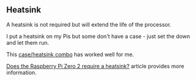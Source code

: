 ## Heatsink

A heatsink is not required but will extend the life of the processor.

I put a heatsink on my Pis but some don't have a case - just set the down and let them run. 

This [case/heatsink combo](https://www.amazon.com/eleUniverse-Raspberry-Aluminum-Heatsink-Compatible/dp/B0BLTZKKN9/ref=sr_1_6?crid=37SEY36MBMEAO&dib=eyJ2IjoiMSJ9.pATBcA8ckcSgmHSPSTJf7964yZ5tFMTwpo6pP3VdHvlxpUcPSIuhbezPBlVUWl8Gkx9Zk18b-Mjr4WOPmJukCXoGfHEHoG-wgai-5V9YdTgFgs9I8xq8BMtjriPaP8JqDfME9Y0Uv-edhKJLVYVTJKm5s74xrbYcxowZZnIxi4llqDIDsnrlCl4f2NENH4zxKVf2Z1sOWrYZ8koXFbmLmYXYVzPBWOmivQflguqpUWU.FnFORtF7klqsFJCQjKxgb0I_hbonEw5IMjx_8-Frt5o&dib_tag=se&keywords=rpi+zero+heatsink&qid=1729780514&sprefix=rpi+zero+heat%2Caps%2C364&sr=8-6) has worked well for me.

[Does the Raspberry Pi Zero 2 require a heatsink?](https://picockpit.com/raspberry-pi/does-the-raspberry-pi-zero-2-require-a-heatsink/) article provides more information.
